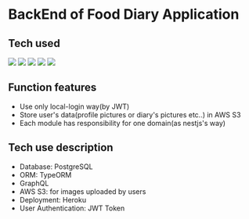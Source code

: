 # BackEnd of Food Diary Application


## Tech used
<p>
  <img src="https://img.shields.io/badge/Node.js-339933?style=flat-square&logo=Node.js&logoColor=white"/>
  <img src="https://img.shields.io/badge/NestJS-E0234E?style=flat-square&logo=NestJS&logoColor=white"/>
  <img src="https://img.shields.io/badge/PostgreSQL-4169E1?style=flat-square&logo=PostgreSQL&logoColor=white"/>
  <img src="https://img.shields.io/badge/Amazon%20AWS-232F3E?style=flat-square&logo=Amazon%20AWS&logoColor=white"/>
  <img src="https://img.shields.io/badge/GraphQL-E434AA?style=flat-square&logo=GraphQL&logoColor=white"/>
</p>

## Function features
- Use only local-login way(by JWT)
- Store user's data(profile pictures or diary's pictures etc..) in AWS S3
- Each module has responsibility for one domain(as nestjs's way)

## Tech use description

- Database: PostgreSQL
- ORM: TypeORM
- GraphQL
- AWS S3: for images uploaded by users
- Deployment: Heroku
- User Authentication: JWT Token
